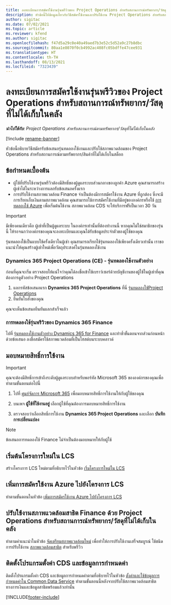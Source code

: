 ```yaml
---
title: ลงทะเบียนการสมัครใช้งานรุ่นพรีวิวของ Project Operations สำหรับสถานการณ์ทรัพยากร/วัสดุที่ไม่ได้เก็บในคลัง
description: หัวข้อนี้ให้ข้อมูลเกี่ยวกับวิธีสมัครใช้งานและปรับใช้งาน Project Operations สำหรับสถานการณ์ทรัพยากร/วัสดุที่ไม่ได้เก็บในคลัง
author: sigitac
ms.date: 07/02/2021
ms.topic: article
ms.reviewer: kfend
ms.author: sigitac
ms.openlocfilehash: f47d5a29c0e40a49aed7b3e52c5d52a9c27b8dbc
ms.sourcegitcommit: 80aa1e8070f0cb4992ac408fc05bdffe47cee931
ms.translationtype: HT
ms.contentlocale: th-TH
ms.lasthandoff: 08/13/2021
ms.locfileid: "7323439"
---
```

# <a name="sign-up-for-project-operations-preview-subscriptions-for-resource-non-stocked-scenarios"></a>ลงทะเบียนการสมัครใช้งานรุ่นพรีวิวของ Project Operations สำหรับสถานการณ์ทรัพยากร/วัสดุที่ไม่ได้เก็บในคลัง

_**นำไปใช้กับ:** Project Operations สำหรับสถานการณ์ตามทรัพยากร/วัสดุที่ไม่ได้เก็บในคลัง_

[!include [rename-banner](~/includes/cc-data-platform-banner.md)]

หัวข้อนี้อธิบายวิธีสมัครรับข้อเสนอรุ่นทดลองใช้งานและปรับใช้สภาพแวดล้อมของ Project Operations สำหรับสถานการณ์ตามทรัพยากร/สินค้าที่ไม่ได้เก็บในสต็อก

## <a name="prerequisites"></a>ข้อกำหนดเบื้องต้น
- ผู้ใช้ที่ปรับใช้งานรุ่นพรีวิวต้องมีสิทธิ์ของผู้ดูแลระบบส่วนกลางของลูกค้า Azure คุณสามารถสร้างผู้เช่าได้ในระหว่างการแลกรับข้อเสนอครั้งแรก 
- การปรับใช้งานสภาพแวดล้อม Finance จำเป็นต้องมีการสมัครใช้งาน Azure ที่ถูกต้อง ซึ่งจะมีการเรียกเก็บเงินตามสภาพแวดล้อม คุณสามารถใช้การสมัครใช้งานที่มีอยู่ขององค์กรหรือใช้ [การทดลองใช้ Azure](https://azure.microsoft.com/free/) เพื่อเริ่มต้นใช้งาน สภาพแวดล้อม CDS จะให้บริการฟรีเป็นเวลา 30 วัน

> [!IMPORTANT]
> มีเพียงคนเดียวคือ ผู้เช่าที่เป็นผู้ดูแลระบบ ในองค์กรเท่านั้นที่ต้องทำงานนี้ หากคุณไม่ใช่สมาชิกของรุ่นนี้ ให้รอจนกว่าองค์กรของคุณจะลงทะเบียนและคุณได้รับข้อมูลประจำตัวของผู้ใช้ของคุณ
> 
> รุ่นทดลองใช้เป็นแบบใช้ครั้งเดียวในผู้เช่า คุณสามารถเรียกใช้รุ่นทดลองใช้เพียงครั้งเดียวเท่านั้น เราขอแนะนำให้คุณสร้างผู้เช่าใหม่เพื่อวัตถุประสงค์ในรุ่นทดลองใช้งาน


### <a name="dynamics-365-project-operations-ce---preview-trial"></a>Dynamics 365 Project Operations (CE) - รุ่นทดลองใช้งานตัวอย่าง 

ก่อนที่คุณจะเริ่ม ตรวจสอบให้แน่ใจว่าคุณได้ลงชื่อเข้าใช้เบราว์เซอร์ด้วยบัญชีงานของผู้ใช้ในผู้เช่าที่คุณต้องการดูตัวอย่าง Project Operations

1. แลกรหัสข้อเสนอแรก **Dynamics 365 Project Operations** ที่นี่ [รุ่นทดลองใช้Project Operations](https://aka.ms/try-po)
2. ยืนยันใบสั่งของคุณ

  คุณจะเห็นข้อเสนอยืนยันแลกสำเร็จแล้ว

### <a name="dynamics-365-finance-preview-trial"></a>การทดลองใช้รุ่นพรีวิวของ Dynamics 365 Finance

ไปที่ [รุ่นทดลองใช้งานตัวอย่าง Dynamics 365 for Finance](https://aka.ms/trypoche) และทำซ้ำขั้นตอนจากส่วนก่อนหน้าด้วยข้อเสนอ ลงชื่อสมัครใช้สภาพแวดล้อมที่เป็นโฮสต์บนระบบคลาวด์  

## <a name="assign-licenses"></a>มอบหมายสิทธิ์การใช้งาน

> [!IMPORTANT]
> คุณจะต้องมีสิทธิ์การเข้าถึงระดับผู้ดูแลระบบสำหรับพอร์ทัล Microsoft 365 ขององค์กรของคุณเพื่อทำตามขั้นตอนต่อไปนี้

1. ไปที่ [ศูนย์จัดการ Microsoft 365](https://portal.office.com/) เพื่อมอบหมายสิทธิ์การใช้งานให้กับผู้ใช้ของคุณ

2. บนเพจ **ผู้ใช้ที่ใช้งานอยู่** เลือกผู้ใช้ที่คุณต้องการมอบหมายสิทธิ์การใช้งาน

3. ตรวจสอบว่าเลือกสิทธิ์การใช้งาน **Dynamics 365 Project Operations** และเลือก **บันทึกการเปลี่ยนแปลง**

> [!NOTE]
> ข้อเสนอการทดลองใช้ Finance ไม่จำเป็นต้องมอบหมายให้กับผู้ใช้

## <a name="start-a-new-project-in-lcs"></a>เริ่มต้นโครงการใหม่ใน LCS

สร้างโครงการ LCS ใหม่ตามที่อธิบายไว้ในหัวข้อ [เริ่มโครงการใหม่ใน LCS](create-lcs-project.md)

## <a name="add-an-azure-subscription-to-an-lcs-project"></a>เพิ่มการสมัครใช้งาน Azure ไปยังโครงการ LCS

ทำตามขั้นตอนในหัวข้อ [เพิ่มการสมัครใช้งาน Azure ไปยังโครงการ LCS](resource-add-azure-subscription-lcs-project.md)

## <a name="deploy-finance-demo-environment-with-project-operations-for-resourcenon-stocked-scenarios"></a>ปรับใช้งานสภาพแวดล้อมสาธิต Finance ด้วย Project Operations สำหรับสถานการณ์ทรัพยากร/วัสดุที่ไม่ได้เก็บในคลัง

ทำตามคำแนะนำในหัวข้อ [จัดเตรียมสภาพแวดล้อมใหม่](resource-provision-new-environment.md) เพื่อทำให้การปรับใช้งานเสร็จสมบูรณ์ ใช้ชนิดการปรับใช้งาน [สภาพแวดล้อมสาธิต](/dynamics365/fin-ops-core/dev-itpro/deployment/deploy-demo-environment) สำหรับพรีวิว 

## <a name="install-cds-setup-and-configuration-data"></a>ติดตั้งโปรแกรมตั้งค่า CDS และข้อมูลการกำหนดค่า

ติดตั้งโปรแกรมตั้งค่า CDS และข้อมูลการกำหนดค่าตามที่อธิบายไว้ในหัวข้อ [ตั้งค่าและใช้ข้อมูลการกำหนดค่าใน Common Data Service](resource-apply-pro-setup-config-data.md)
ทำตามขั้นตอนนี้หลังจากปรับใช้สภาพแวดล้อมสาธิตทางการเงินและข้อมูลสาธิตพร้อมแล้วเท่านั้น


[!INCLUDE[footer-include](../includes/footer-banner.md)]
